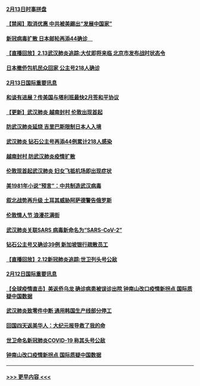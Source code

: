 #### [2月13日时事拼盘](../pages/prog202/a102776689.md?t=02140711) 
#### [【禁闻】取消优惠 中共被美踢出“发展中国家”](../pages/prog202/a102776670.md?t=02140711) 
#### [新冠病毒扩散 日本邮轮再添44确诊　](../pages/prog202/a102776518.md?t=02140711) 
#### [【直播回放】2.13武汉肺炎追踪:大仗即将来临 北京市发布战时状态令](../pages/prog202/a102776399.md?t=02140711) 
#### [日本撤侨包机民众回家 公主号218人确诊](../pages/prog202/a102776346.md?t=02140711) 
#### [2月13日国际重要讯息](../pages/prog202/a102776339.md?t=02140711) 
#### [和谈有进展？传美国与塔利班最快2月签和平协议](../pages/prog202/a102776291.md?t=02140711) 
#### [【更新】武汉肺炎 越南封村 伦敦出现首起](../pages/prog202/a102770740.md?t=02140711) 
#### [防武汉肺炎延烧 吉里巴斯限制日本人入境](../pages/prog202/a102776276.md?t=02140711) 
#### [武汉肺炎 钻石公主号再添44例累计218人感染](../pages/prog202/a102776089.md?t=02140711) 
#### [越南封村 防武汉肺炎疫情扩散](../pages/prog202/a102776214.md?t=02140711) 
#### [伦敦现首起武汉肺炎 妇女飞抵机场即出现症状](../pages/prog202/a102776031.md?t=02140711) 
#### [美1981年小说“预言”：中共制造武汉病毒](../pages/prog202/a102775980.md?t=02140711) 
#### [叙北战势再升级 土耳其威胁阿萨德警告俄罗斯](../pages/prog202/a102775904.md?t=02140711) 
#### [伦敦情人节 浪漫花满街](../pages/prog202/a102775786.md?t=02140711) 
#### [武汉肺炎关联SARS 病毒新命名为“SARS-CoV-2”](../pages/prog202/a102775719.md?t=02140711) 
#### [钻石公主号又确诊39例 新加坡银行疏散员工](../pages/prog202/a102775691.md?t=02140711) 
#### [【直播回放】2.12新冠肺炎追踪:世卫列头号公敌](../pages/prog202/a102775541.md?t=02140711) 
#### [2月12日国际重要讯息](../pages/prog202/a102775437.md?t=02140711) 
#### [【全球疫情直击】美返侨乌龙 确诊病患被误诊出院 钟南山改口疫情新拐点 国际质疑中国数据](../pages/prog202/a102775378.md?t=02140711) 
#### [武汉肺炎致零件中断 通用韩国生产线部分停工](../pages/prog202/a102775365.md?t=02140711) 
#### [回国四天返美华人：大纪元报导救了我的命](../pages/prog202/a102775342.md?t=02140711) 
#### [世卫命名新冠肺炎COVID-19 称其头号公敌](../pages/prog202/a102775196.md?t=02140711) 
#### [钟南山改口疫情新拐点 国际质疑中国数据](../pages/prog202/a102775178.md?t=02140711) 

----
#### [ >>> 更早内容 <<< ](../indexes/prog202-earlier.md)
